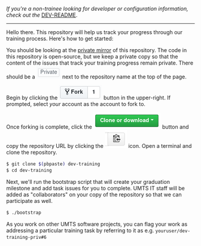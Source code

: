 *If you're a non-trainee looking for developer or configuration information,
check out the* [DEV-README][dev-readme].

---

Hello there. This repository will help us track your progress through our
training process.  Here's how to get started:

You should be looking at the [private mirror][mirror] of this repository. The
code in this repository is open-source, but we keep a private copy so that the
content of the issues that track your training progress remain private. There
should be a !["Private"][private] next to the repository name at the top of the
page.

Begin by clicking the !["Fork"][fork] button in the upper-right.  If prompted,
select *your* account as the account to fork to.

Once forking is complete, click the !["Clone or Download"][download] button and
copy the repository URL by clicking the ![clipboard][clip] icon. Open a terminal
and clone the repository.

```bash
$ git clone $(pbpaste) dev-training
$ cd dev-training
```

Next, we'll run the bootstrap script that will create your graduation
milestone and add task issues for you to complete. UMTS IT staff will be added
as "collaborators" on your copy of the repository so that we can participate
as well.

```bash
$ ./bootstrap
```

As you work on other UMTS software projects, you can flag your work
as addressing a particular training task by referring to it as e.g.
`youruser/dev-training-priv#6`

[dev-readme]: https://umts.github.io/dev-training/index.html
[mirror]: https://github.com/umts/dev-training-priv

[private]: https://raw.githubusercontent.com/umts/dev-training/master/img/private.png
[fork]: https://raw.githubusercontent.com/umts/dev-training/master/img/fork.png
[download]: https://raw.githubusercontent.com/umts/dev-training/master/img/download.png
[clip]: https://raw.githubusercontent.com/umts/dev-training/master/img/clipboard.png
